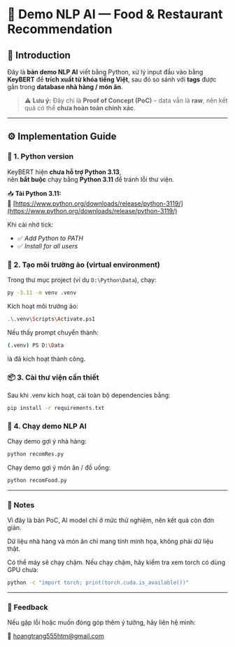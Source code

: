 # 🧠 Demo NLP AI — Food & Restaurant Recommendation

## 📌 Introduction

Đây là **bản demo NLP AI** viết bằng Python, xử lý input đầu vào bằng **KeyBERT** để **trích xuất từ khóa tiếng Việt**, sau đó so sánh với **tags** được gắn trong **database nhà hàng / món ăn**.

> ⚠️ **Lưu ý:** Đây chỉ là **Proof of Concept (PoC)** – data vẫn là **raw**, nên kết quả có thể **chưa hoàn toàn chính xác**.

---

## ⚙️ Implementation Guide

### 🐍 1. Python version

KeyBERT hiện **chưa hỗ trợ Python 3.13**,  
nên **bắt buộc** chạy bằng **Python 3.11** để tránh lỗi thư viện.

📥 **Tải Python 3.11:**  
🔗 [https://www.python.org/downloads/release/python-3119/](https://www.python.org/downloads/release/python-3119/)

Khi cài nhớ tick:

* ✅ *Add Python to PATH*  
* ✅ *Install for all users*


### 🧱 2. Tạo môi trường ảo (virtual environment)

Trong thư mục project (ví dụ `D:\Python\Data`), chạy:

```bash
py -3.11 -m venv .venv
```

Kích hoạt môi trường ảo:

```bash
.\.venv\Scripts\Activate.ps1
```

Nếu thấy prompt chuyển thành:

```bash
(.venv) PS D:\Data
```

là đã kích hoạt thành công.


### 📦 3. Cài thư viện cần thiết

Sau khi .venv kích hoạt, cài toàn bộ dependencies bằng:

```bash
pip install -r requirements.txt
```

### 🚀 4. Chạy demo NLP AI

Chạy demo gợi ý nhà hàng:

```bash
python recomRes.py
```

Chạy demo gợi ý món ăn / đồ uống:

```bash
python recomFood.py
```
---
### 🧩 Notes

Vì đây là bản PoC, AI model chỉ ở mức thử nghiệm, nên kết quả còn đơn giản.

Dữ liệu nhà hàng và món ăn chỉ mang tính minh họa, không phải dữ liệu thật.

Có thể máy sẽ chạy chậm. Nếu chạy chậm, hãy kiểm tra xem torch có dùng GPU chưa:

```bash
python -c "import torch; print(torch.cuda.is_available())"
```
---
### 💬 Feedback

Nếu gặp lỗi hoặc muốn đóng góp thêm ý tưởng, hãy liên hệ mình:

📧 hoangtrang555htm@gmail.com
